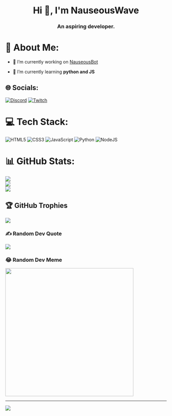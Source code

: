<h1 align="center">Hi 👋, I'm NauseousWave</h1>
<h3 align="center">An aspiring developer.</h3>

# 💫 About Me:
- 🔭 I’m currently working on [NauseousBot](https://github.com/Nauseouswave/nauseousbot)<br>

- 🌱 I’m currently learning **python and JS**


## 🌐 Socials:
[![Discord](https://img.shields.io/badge/Discord-%237289DA.svg?logo=discord&logoColor=white)](https://discord.gg/zSPTMFWtZB) [![Twitch](https://img.shields.io/badge/Twitch-%239146FF.svg?logo=Twitch&logoColor=white)](https://twitch.tv/NauseousWave) 

# 💻 Tech Stack:
![HTML5](https://img.shields.io/badge/html5-%23E34F26.svg?style=for-the-badge&logo=html5&logoColor=white) ![CSS3](https://img.shields.io/badge/css3-%231572B6.svg?style=for-the-badge&logo=css3&logoColor=white) ![JavaScript](https://img.shields.io/badge/javascript-%23323330.svg?style=for-the-badge&logo=javascript&logoColor=%23F7DF1E) ![Python](https://img.shields.io/badge/python-3670A0?style=for-the-badge&logo=python&logoColor=ffdd54) ![NodeJS](https://img.shields.io/badge/node.js-6DA55F?style=for-the-badge&logo=node.js&logoColor=white)
# 📊 GitHub Stats:
![](https://github-readme-stats.vercel.app/api?username=nauseouswave&theme=dark&hide_border=false&include_all_commits=false&count_private=false)<br/>
![](https://github-readme-streak-stats.herokuapp.com/?user=nauseouswave&theme=dark&hide_border=false)<br/>
![](https://github-readme-stats.vercel.app/api/top-langs/?username=nauseouswave&theme=dark&hide_border=false&include_all_commits=false&count_private=false&layout=compact)

## 🏆 GitHub Trophies
![](https://github-profile-trophy.vercel.app/?username=nauseouswave&theme=radical&no-frame=false&no-bg=false&margin-w=4)

### ✍️ Random Dev Quote
![](https://quotes-github-readme.vercel.app/api?type=horizontal&theme=radical)

### 😂 Random Dev Meme
<img src='https://randommeme-five.vercel.app/' style="height: 400px;"/>

---
[![](https://visitcount.itsvg.in/api?id=nauseouswave&icon=0&color=1)](https://visitcount.itsvg.in)
